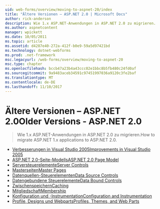 ```yaml
---
uid: web-forms/overview/moving-to-aspnet-20/index
title: "Ältere Versionen – ASP.NET 2.0 | Microsoft Docs"
author: rick-anderson
description: Wie 1.x ASP.NET-Anwendungen in ASP.NET 2.0 zu migrieren.
ms.author: aspnetcontent
manager: wpickett
ms.date: 10/05/2011
ms.topic: article
ms.assetid: d4287e40-272a-412f-b0e9-59a5d97421bd
ms.technology: dotnet-webforms
ms.prod: .net-framework
msc.legacyurl: /web-forms/overview/moving-to-aspnet-20
msc.type: chapter
ms.openlocfilehash: bccb47a23b4a43ccc02e1bbc8b5fb480c24fd0af
ms.sourcegitcommit: 9a9483aceb34591c97451997036a9120c3fe2baf
ms.translationtype: MT
ms.contentlocale: de-DE
ms.lasthandoff: 11/10/2017
---
```

<a name="older-versions---aspnet-20"></a><span data-ttu-id="13fc6-103">Ältere Versionen – ASP.NET 2.0</span><span class="sxs-lookup"><span data-stu-id="13fc6-103">Older Versions - ASP.NET 2.0</span></span>
====================
> <span data-ttu-id="13fc6-104">Wie 1.x ASP.NET-Anwendungen in ASP.NET 2.0 zu migrieren.</span><span class="sxs-lookup"><span data-stu-id="13fc6-104">How to migrate ASP.NET 1.x applications to ASP.NET 2.0.</span></span>


- [<span data-ttu-id="13fc6-105">Verbesserungen in Visual Studio 2005</span><span class="sxs-lookup"><span data-stu-id="13fc6-105">Improvements in Visual Studio 2005</span></span>](improvements-in-visual-studio-2005.md)
- [<span data-ttu-id="13fc6-106">ASP.NET 2.0-Seite-Modells</span><span class="sxs-lookup"><span data-stu-id="13fc6-106">ASP.NET 2.0 Page Model</span></span>](the-asp-net-2-0-page-model.md)
- [<span data-ttu-id="13fc6-107">Serversteuerelemente</span><span class="sxs-lookup"><span data-stu-id="13fc6-107">Server Controls</span></span>](server-controls.md)
- [<span data-ttu-id="13fc6-108">Masterseiten</span><span class="sxs-lookup"><span data-stu-id="13fc6-108">Master Pages</span></span>](master-pages.md)
- [<span data-ttu-id="13fc6-109">Datenquellen-Steuerelementen</span><span class="sxs-lookup"><span data-stu-id="13fc6-109">Data Source Controls</span></span>](data-source-controls.md)
- [<span data-ttu-id="13fc6-110">Datengebundene Steuerelemente</span><span class="sxs-lookup"><span data-stu-id="13fc6-110">Data Bound Controls</span></span>](data-bound-controls.md)
- [<span data-ttu-id="13fc6-111">Zwischenspeichern</span><span class="sxs-lookup"><span data-stu-id="13fc6-111">Caching</span></span>](caching.md)
- [<span data-ttu-id="13fc6-112">Mitgliedschaft</span><span class="sxs-lookup"><span data-stu-id="13fc6-112">Membership</span></span>](membership.md)
- [<span data-ttu-id="13fc6-113">Konfiguration und -Instrumentation</span><span class="sxs-lookup"><span data-stu-id="13fc6-113">Configuration and Instrumentation</span></span>](configuration-and-instrumentation.md)
- [<span data-ttu-id="13fc6-114">Profile, Designs und Webparts</span><span class="sxs-lookup"><span data-stu-id="13fc6-114">Profiles, Themes, and Web Parts</span></span>](profiles-themes-and-web-parts.md)
